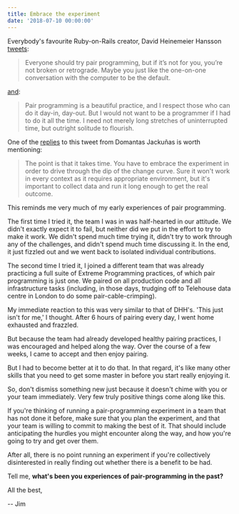 ```yaml
---
title: Embrace the experiment
date: '2018-07-10 00:00:00'
---
```


Everybody's favourite Ruby-on-Rails creator, David Heinemeier Hansson [tweets](https://twitter.com/dhh/status/1016400268194451456):

> Everyone should try pair programming, but if it’s not for you, you’re not broken or retrograde. Maybe you just like the one-on-one conversation with the computer to be the default.

[and](https://twitter.com/dhh/status/1016398757674577920):

> Pair programming is a beautiful practice, and I respect those who can do it day-in, day-out. But I would not want to be a programmer if I had to do it all the time. I need not merely long stretches of uninterrupted time, but outright solitude to flourish.

One of the [replies](https://twitter.com/JackLeo90/status/1016582875016318976) to this tweet from Domantas Jackuñas is worth mentioning:

> The point is that it takes time. You have to embrace the experiment in order to drive through the dip of the change curve. Sure it won't work in every context as it requires appropriate environment, but it's important to collect data and run it long enough to get the real outcome.

This reminds me very much of my early experiences of pair programming.

The first time I tried it, the team I was in was half-hearted in our attitude. We didn't exactly expect it to fail, but neither did we put in the effort to try to make it work. We didn't spend much time trying it, didn't try to work through any of the challenges, and didn't spend much time discussing it. In the end, it just fizzled out and we went back to isolated individual contributions.

The second time I tried it, I joined a different team that was already practicing a full suite of Extreme Programming practices, of which pair programming is just one. We paired on all production code and all infrastructure tasks (including, in those days, trudging off to Telehouse data centre in London to do some pair-cable-crimping).

My immediate reaction to this was very similar to that of DHH's. 'This just isn't for me,' I thought. After 6 hours of pairing every day, I went home exhausted and frazzled.

But because the team had already developed healthy pairing practices, I was encouraged and helped along the way. Over the course of a few weeks, I came to accept and then enjoy pairing.

But I had to become better at it to do that. In that regard, it's like many other skills that you need to get some master in before you start really enjoying it.

So, don't dismiss something new just because it doesn't chime with you or your team immediately. Very few truly positive things come along like this.

If you're thinking of running a pair-programming experiment in a team that has not done it before, make sure that you plan the experiment, and that your team is willing to commit to making the best of it. That should include anticipating the hurdles you might encounter along the way, and how you're going to try and get over them.

After all, there is no point running an experiment if you're collectively disinterested in really finding out whether there is a benefit to be had.

Tell me, __what's been you experiences of pair-programming in the past?__

All the best,

-- Jim
